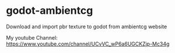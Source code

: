 # godot-ambientcg
Download and import pbr texture to godot from ambientcg website

My youtube Channel:
https://www.youtube.com/channel/UCvVC_wP6a6UGCKZjp-Mc34g
